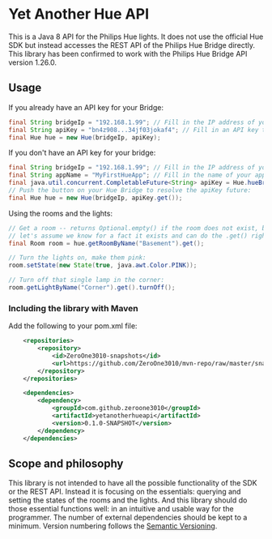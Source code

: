 Yet Another Hue API
===================

This is a Java 8 API for the Philips Hue lights. It does not use the official 
Hue SDK but instead accesses the REST API of the Philips Hue Bridge directly.
This library has been confirmed to work with the Philips Hue Bridge API version 1.26.0.

Usage
-----

If you already have an API key for your Bridge:

[//]: # (init)
```java
final String bridgeIp = "192.168.1.99"; // Fill in the IP address of your Bridge
final String apiKey = "bn4z908...34jf03jokaf4"; // Fill in an API key to access your Bridge
final Hue hue = new Hue(bridgeIp, apiKey);
```

If you don't have an API key for your bridge:

[//]: # (throws-InterruptedException|java.util.concurrent.ExecutionException)
```java
final String bridgeIp = "192.168.1.99"; // Fill in the IP address of your Bridge
final String appName = "MyFirstHueApp"; // Fill in the name of your application
final java.util.concurrent.CompletableFuture<String> apiKey = Hue.hueBridgeConnectionBuilder(bridgeIp).initializeApiConnection(appName);
// Push the button on your Hue Bridge to resolve the apiKey future:
final Hue hue = new Hue(bridgeIp, apiKey.get());
```

Using the rooms and the lights:

[//]: # (requires-init)
```java
// Get a room -- returns Optional.empty() if the room does not exist, but 
// let's assume we know for a fact it exists and can do the .get() right away:
final Room room = hue.getRoomByName("Basement").get();

// Turn the lights on, make them pink:
room.setState(new State(true, java.awt.Color.PINK));

// Turn off that single lamp in the corner:
room.getLightByName("Corner").get().turnOff();
```

### Including the library with Maven

Add the following to your pom.xml file:

```xml
    <repositories>
        <repository>
            <id>ZeroOne3010-snapshots</id>
            <url>https://github.com/ZeroOne3010/mvn-repo/raw/master/snapshots</url>
        </repository>
    </repositories>

    <dependencies>
        <dependency>
            <groupId>com.github.zeroone3010</groupId>
            <artifactId>yetanotherhueapi</artifactId>
            <version>0.1.0-SNAPSHOT</version>
        </dependency>
    </dependencies>
```

Scope and philosophy
--------------------

This library is not intended to have all the possible functionality of the SDK
or the REST API. Instead it is focusing on the essentials: querying and setting
the states of the rooms and the lights. And this library should do those 
essential functions well: in an intuitive and usable way for the programmer.
The number of external dependencies should be kept to a minimum.
Version numbering follows the [Semantic Versioning](https://semver.org/).